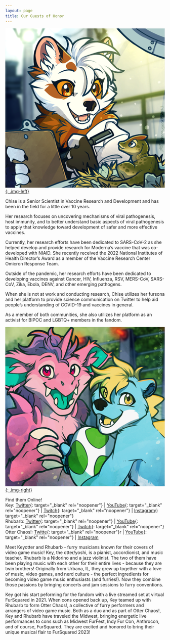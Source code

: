 ```yaml
---
layout: page
title: Our Guests of Honor
---
```

[![Chise the Pine Marten illustration by TheRougeCat](/uploads/gohbio-chise.png){: .img-left}](/uploads/gohbio-chise.png)

Chise is a Senior Scientist in Vaccine Research and Development and has been in the field for a little over 10 years.

Her research focuses on uncovering mechanisms of viral pathogenesis, host immunity, and to better understand basic aspects of viral pathogenesis to apply that knowledge toward development of safer and more effective vaccines.

Currently, her research efforts have been dedicated to SARS-CoV-2 as she helped develop and provide research for Moderna’s vaccine that was co-developed with NIAID. She recently received the 2022 National Institutes of Health Director’s Award as a member of the Vaccine Research Center Omicron Response Team.

Outside of the pandemic, her research efforts have been dedicated to developing vaccines against Cancer, HIV, Influenza, RSV, MERS-CoV, SARS-CoV, Zika, Ebola, DENV, and other emerging pathogens.

When she is not at work and conducting research, Chise utilizes her fursona and her platform to provide science communication on Twitter to help aid people’s understanding of COVID-19 and vaccines in general.

As a member of both communities, she also utilizes her platform as an activist for BIPOC and LGBTQ+ members in the fandom.

[![Rhubarb the Nidorino, and KeyOtter illustration by TheRougeCat](/uploads/gohbio-rhubarbkey.png){: .img-right}](/uploads/gohbio-rhubarbkey.png)

Find them Online!<br>Key: [Twitter](https://twitter.com/keyotter){: target="_blank" rel="noopener"} \| [YouTube](http://youtube.com/@keyotter){: target="_blank" rel="noopener"} \| [Twitch](http://twitch.tv/keyotter){: target="_blank" rel="noopener"} \| [Instagram](http://instagram.com/keyotter){: target="_blank" rel="noopener"}<br>Rhubarb: [Twitter](https://twitter.com/nidobun){: target="_blank" rel="noopener"} \| [YouTube](http://youtube.com/@rhubarbnido){: target="_blank" rel="noopener"} \| [Twitch](http://twitch.tv/rhubarbnido){: target="_blank" rel="noopener"}<br>Otter Chaos!: [Twitte](https://twitter.com/OtterChaosVGM){: target="_blank" rel="noopener"}r \| [YouTube](http://youtube.com/@OtterChaosVGM){: target="_blank" rel="noopener"} \| [Instagram](http://instagram.com/OtterChaosVGM)

Meet Keyotter and Rhubarb - furry musicians known for their covers of video game music! Key, the otter/yoshi, is a pianist, accordionist, and music teacher. Rhubarb is a Nidorino and a jazz violinist. The two of them have been playing music with each other for their entire lives - because they are twin brothers! Originally from Urbana, IL, they grew up together with a love of music, video games, and nerd culture - the perfect ingredients for becoming video game music enthusiasts (and furries!). Now they combine those passions by bringing concerts and jam sessions to furry conventions.

Key got his start peforming for the fandom with a live streamed set at virtual FurSquared in 2021. When cons opened back up, Key teamed up with Rhubarb to form Otter Chaos!, a collective of furry performers and arrangers of video game music. Both as a duo and as part of Otter Chaos!, Key and Rhubarb have traveled the Midwest, bringing energetic live performances to cons such as Midwest FurFest, Indy Fur Con, Anthrocon, and of course, FurSquared. They are excited and honored to bring their unique musical flair to FurSquared 2023!